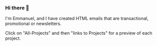 ### Hi there 👋

I'm Emmanuel, and I have created HTML emails that are transactional, promotional or newsletters.

Click on "All-Projects" and then "links to Projects" for a preview of each project.
